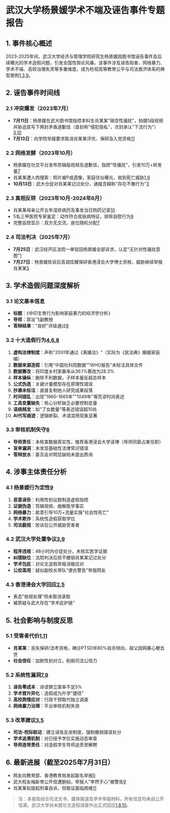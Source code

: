 # 武汉大学杨景媛学术不端及诬告事件专题报告

## 1. 事件核心概述
2023-2025年间，武汉大学经济与管理学院研究生杨景媛因图书馆诬告事件及后续曝光的学术造假问题，引发全国性舆论风暴。该事件涉及诬告陷害、网络暴力、学术不端、高校治理失灵等多重维度，成为检视高等教育公平与司法救济体系的典型案例[1,3,9](@ref)。

## 2. 诬告事件时间线

### 2.1 冲突爆发（2023年7月）
- **7月11日**：杨景媛在武大图书馆指控本科生肖某某"隔空性骚扰"，拍摄5段视频并胁迫其写下两封矛盾道歉信（首封称"侵犯隐私"，次封承认"下流行为"）[3,10](@ref)  
- **7月13日**：向学院举报要求取消肖某某评优、保研及入党资格[11](@ref)

### 2.2 网络发酵（2023年10月）
- 杨景媛在社交平台发布剪辑版视频及道歉信，指控"性骚扰"，引发10万+转发量[7](@ref)  
- 肖某某遭人肉搜索：照片被P成遗像，家庭住址曝光，收到死亡威胁[1,9](@ref)  
- **10月13日**：武大仓促对肖某某记过处分，通报含糊称"存在不雅行为"[3](@ref)

### 2.3 真相反转（2023年10月-2024年6月）
- 肖某某母亲公开五年湿疹病历及事发当日购药记录[10](@ref)  
- 5名三甲医院专家鉴定：动作符合皮肤病特征，排除自慰行为[9](@ref)  
- 完整监控显示：双方无交流，座位随机分配[7](@ref)

### 2.4 司法判决（2025年7月）
- **7月25日**：武汉经开区法院一审驳回杨景媛全部诉求，认定"无针对性骚扰意图"[1](@ref)  
- **7月27日**：杨景媛败诉后高调炫耀保研香港浸会大学博士资格，威胁继续举报肖某某[5](@ref)

## 3. 学术造假问题深度解析

### 3.1 论文基本信息
- **标题**：《中印生育行为影响家庭暴力的经济学分析》  
- **导师**：郭汝飞副教授  
- **答辩结果**："良好"评级通过[8](@ref)

### 3.2 十大造假行为[4,6,8](@ref)
1. **虚构法律制度**：声称"2001年通过《离婚法》"（实际为《民法典》婚姻家庭编）  
2. **数据来源造假**：引用"中国社科院数据""WHO报告"未标注具体文件  
3. **数据篡改**：将印度乡村家暴率从36.1%篡改为28.3%  
4. **样本操纵**：删除不利数据，子样本量反超总样本  
5. **公式伪造**：关键计量模型存在原理性错误  
6. **抄袭未标注**：直接复制他人研究成果段落  
7. **时间错乱**：出现"1960-1665年""1049年"等荒谬时间表述  
8. **工具变量缺失**：核心分析缺乏必要控制变量  
9. **语病频发**：如"了女数量"等表述错误超10处  
10. **AI代写痕迹**：逻辑断裂、术语混用现象显著  

### 3.3 审核机制失守[8](@ref)
- **导师责任**：未核查数据真实性，推荐香港浸会大学读博（导师同窗占某任职）  
- **盲审漏洞**：未发现基础性法律常识错误  
- **答辩放水**：委员会对明显缺陷未提出质询  

## 4. 涉事主体责任分析

### 4.1 杨景媛行为定性[9](@ref)
1. **恶意诬告**：利用性别议题制造虚假指控  
2. **证据伪造**：剪辑视频、曲解医学事实  
3. **网络暴力**：故意引导10万+流量实施"社会性死亡"  
4. **学术欺诈**：系统性造假获取学位  
5. **司法藐视**：败诉后公开威胁受害者  

### 4.2 武汉大学处置争议[3,9](@ref)
- **程序违规**：48小时内仓促处分，未核实医学证据  
- **纠错缺位**：法院判决后拒不撤销肖某某记过处分  
- **学术包庇**：对论文造假举报消极应对  
- **公权滥用**：疑似副校长带队"便衣警告"举报网友  

### 4.3 香港浸会大学回应[2,5](@ref)
- 表态"依规处理"但未取消录取  
- 被质疑与武大存在"学术庇护链"  

## 5. 社会影响与制度反思

### 5.1 受害者代价[1,11](@ref)
- **肖某某**：丧失保研/法考资格，确诊PTSD伴80%自杀倾向，祖父因网暴心梗去世  
- **社会信任**：加剧性别对立，削弱司法公信力  

### 5.2 系统性漏洞[7,9](@ref)
1. **诬告零成本**：诽谤罪立案率不足5%  
2. **学术晋升异化**：造假成为升学"捷径"  
3. **高校舆情应对**：行政干预取代独立调查  
4. **网络暴力治理**：平台审核机制失效  

### 5.3 改革建议[3,5](@ref)
- **司法-校际联动**：建立诬告反坐制度，强制撤销错误处分  
- **学术追溯机制**：对已授予学位实施动态审查  
- **导师连带责任**：对造假学生导师追责至解聘  

## 6. 最新进展（截至2025年7月31日）
- 网友向教育部、香港教育局发起联名举报[5](@ref)  
- 武大校友梅新育公开信遭删帖，举报人"李然于心"被警告[9](@ref)  
- 肖某某拟提起刑事自诉，但取证面临困难[11](@ref)  

> 注：本报告综合司法文书、媒体报道及学术举报材料，所有信息均来自公开信源。武汉大学尚未就论文造假调查作出正式回应[1,8,10](@ref)。
